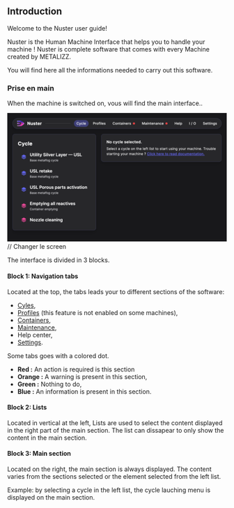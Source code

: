 ## Introduction

Welcome to the Nuster user guide!

Nuster is the Human Machine Interface that helps you to handle your machine !
Nuster is complete software that comes with every Machine created by METALIZZ.

You will find here all the informations needed to carry out this software.

### Prise en main

When the machine is switched on, vous will find the main interface..

![Interface principale](interface_principale.png) // Changer le screen

The interface is divided in 3 blocks.

#### Block 1: Navigation tabs

Located at the top, the tabs leads your to different sections of the software:

- [Cyles](/desktop/fr/components/cycles.md),
- [Profiles](/desktop/fr/components/profiles) (this feature is not enabled on some machines),
- [Containers](/desktop/fr/components/containers.md),
- [Maintenance](/desktop/fr/components/maintenances.md),
- Help center,
- [Settings](desktop/fr/components/settings).

Some tabs goes with a colored dot.

- **Red :** An action is required is this section
- **Orange :** A warning is present in this section,
- **Green :** Nothing to do,
- **Blue :** An information is present in this section.

#### Block 2: Lists

Located in vertical at the left, Lists are used to select the content displayed in the right part of the main section. The list can dissapear to only show the content in the main section.

#### Block 3: Main section

Located on the right, the main section is always displayed. The content varies from the sections selected or the element selected from the left list.

Example: by selecting a cycle in the left list, the cycle lauching menu is displayed on the main section.
